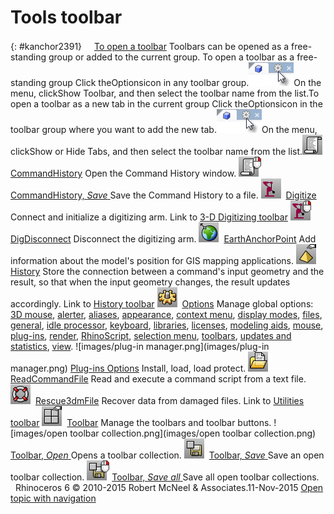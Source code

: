---
---


# Tools toolbar
{: #kanchor2391}
 [![images/transparent.gif](images/transparent.gif)To open a toolbar](javascript:void(0);) Toolbars can be opened as a free-standing group or added to the current group.
To open a toolbar as a free-standing group
Click theOptionsicon in any toolbar group.![images/toolbar-howtoopen.png](images/toolbar-howtoopen.png)On the menu, clickShow Toolbar, and then select the toolbar name from the list.To open a toolbar as a new tab in the current group
Click theOptionsicon in the toolbar group where you want to add the new tab.![images/toolbar-howtoopen.png](images/toolbar-howtoopen.png)On the menu, clickShow or Hide Tabs, and then select the toolbar name from the list.![images/commandhistory.png](images/commandhistory.png) [CommandHistory](commandhistory.html) 
Open the Command History window.
![images/commandhistory-save.png](images/commandhistory-save.png) [CommandHistory, *Save* ](commandhistory.html) 
Save the Command History to a file.
![images/digitize.png](images/digitize.png) [Digitize](digitize.html) 
Connect and initialize a digitizing arm.
Link to [3-D Digitizing toolbar](3-d-digitizing-toolbar.html) 
![images/digdisconnect-rt.png](images/digdisconnect-rt.png) [DigDisconnect](digitize.html#digdisconnect) 
Disconnect the digitizing arm.
![images/earthanchorpoint.png](images/earthanchorpoint.png) [EarthAnchorPoint](earthanchorpoint.html) 
Add information about the model's position for GIS mapping applications.
![images/history.png](images/history.png) [History](history.html) 
Store the connection between a command's input geometry and the result, so that when the input geometry changes, the result updates accordingly.
Link to [History toolbar](history-toolbar.html) 
![images/options.png](images/options.png) [Options](options.html) 
Manage global options: [3D mouse](3dconnexion.html), [alerter](alerter.html), [aliases](aliases.html), [appearance](appearance.html), [context menu](context-menu.html), [display modes](view-displaymode-options.html), [files](files.html), [general](general.html), [idle processor](idleprocessor.html), [keyboard](keyboard.html), [libraries](libraries.html), [licenses](licenses.html), [modeling aids](modeling-aids.html), [mouse](mouse.html), [plug-ins](plug-ins.html), [render](rendering.html), [RhinoScript](rhinoscript.html), [selection menu](selection-menu.html), [toolbars](toolbars.html), [updates and statistics](updates-and-statistics.html), [view](view.html).
![images/plug-in manager.png](images/plug-in manager.png) [Plug-ins Options](plug-ins.html) 
Install, load, load protect.
![images/readcommandfile.png](images/readcommandfile.png) [ReadCommandFile](rhinoscripting.html#readcommandfile) 
Read and execute a command script from a text file.
![images/rescue3dmfile.png](images/rescue3dmfile.png) [Rescue3dmFile](rescue3dmfile.html) 
Recover data from damaged files.
Link to [Utilities toolbar](utilities-toolbar.html) 
![images/toolbar.png](images/toolbar.png) [Toolbar](toolbars.html) 
Manage the toolbars and toolbar buttons.
![images/open toolbar collection.png](images/open toolbar collection.png) [Toolbar, *Open* ](toolbars.html) 
Opens a toolbar collection.
![images/toolbar-collection-save.png](images/toolbar-collection-save.png) [Toolbar, *Save* ](toolbars.html#saveas-toolbar) 
Save an open toolbar collection.
![images/toolbar-collection-save-all.png](images/toolbar-collection-save-all.png) [Toolbar, *Save all* ](toolbars.html) 
Save all open toolbar collections.
&#160;
&#160;
Rhinoceros 6 © 2010-2015 Robert McNeel &amp; Associates.11-Nov-2015
 [Open topic with navigation](tools-toolbar.html) 

